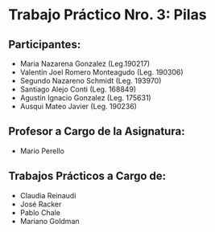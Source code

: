 # Trabajo Práctico Nro. 3: Pilas

## Participantes:
 - Maria Nazarena Gonzalez (Leg.190217)
 - Valentín Joel Romero Monteagudo (Leg. 190306)
 - Segundo Nazareno Schmidt (Leg. 193970)
 - Santiago Alejo Conti (Leg. 168849)
 - Agustín Ignacio Gonzalez (Leg. 175631)
 - Ausqui Mateo Javier (Leg. 190236)
 
## Profesor a Cargo de la Asignatura:
 - Mario Perello
 
## Trabajos Prácticos a Cargo de:
 - Claudia Reinaudi
 - José Racker
 - Pablo Chale
 - Mariano Goldman
